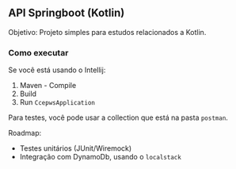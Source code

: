 ## API Springboot (Kotlin)

Objetivo: Projeto simples para estudos relacionados a Kotlin.

### Como executar

Se você está usando o Intellij:  
1) Maven - Compile
2) Build
3) Run `CcepwsApplication`


Para testes, você pode usar a collection que está na pasta `postman`.

Roadmap: 

- Testes unitários (JUnit/Wiremock)
- Integração com DynamoDb, usando o `localstack`
